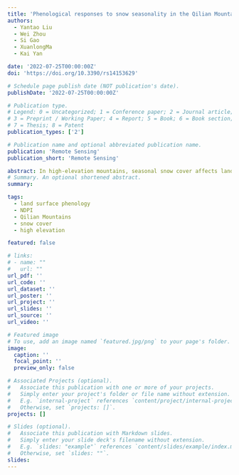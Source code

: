 ```yaml
---
title: 'Phenological responses to snow seasonality in the Qilian Mountains is a function of both elevation and vegetation types'
authors:
  - Yantao Liu
  - Wei Zhou
  - Si Gao
  - XuanlongMa
  - Kai Yan

date: '2022-07-25T00:00:00Z'
doi: 'https://doi.org/10.3390/rs14153629'

# Schedule page publish date (NOT publication's date).
publishDate: '2022-07-25T00:00:00Z'

# Publication type.
# Legend: 0 = Uncategorized; 1 = Conference paper; 2 = Journal article;
# 3 = Preprint / Working Paper; 4 = Report; 5 = Book; 6 = Book section;
# 7 = Thesis; 8 = Patent
publication_types: ['2']

# Publication name and optional abbreviated publication name.
publication: 'Remote Sensing'
publication_short: 'Remote Sensing'

abstract: In high-elevation mountains, seasonal snow cover affects land surface phenology and the functioning of the ecosystem. However, studies regarding the long-term effects of snow cover on phenological changes for high mountains are still limited. Our study is based on MODIS data from 2003 to 2021. First, the NDPI was calculated, time series were reconstructed, and an SG filter was used. Land surface phenology metrics were estimated based on the dynamic thresholding method. Then, snow seasonality metrics were also estimated based on snow seasonality extraction rules. Finally, correlation and significance between snow seasonality and land surface phenology metrics were tested. Changes were analyzed across elevation and vegetation types. Results showed that (1) the asymmetry in the significant correlation between the snow seasonality and land surface phenology metrics suggests that a more snow-prone non-growing season (earlier first snow, later snowmelt, longer snow season and more snow cover days) benefits a more flourishing vegetation growing season in the following year (earlier start and later end of growing season, longer growing season). (2) Vegetation phenology metrics above 3500 m is sensitive to the length of the snow season and the number of snow cover days. The effect of first snow day on vegetation phenology shifts around 3300 m. The later snowmelt favors earlier and longer vegetation growing season regardless of the elevation. (3) The sensitivity of land surface phenology metrics to snow seasonality varied among vegetation types. Grass and shrub are sensitive to last snow day, alpine vegetation to snow season length, desert to number of snow cover days, and forest to first snow day. In this study, we used a more reliable NDPI at high elevations and confirmed the past conclusions about the impact of snow seasonality metrics. We also described in detail the curves of snow seasonal metrics effects with elevation change. This study reveals the relationship between land surface phenology and snow seasonality in the Qilian Mountains and has important implications for quantifying the impact of climate change on ecosystems.
# Summary. An optional shortened abstract.
summary: 

tags:
  - land surface phenology 
  - NDPI
  - Qilian Mountains
  - snow cover
  - high elevation

featured: false

# links:
# - name: ""
#   url: ""
url_pdf: ''
url_code: ''
url_dataset: ''
url_poster: ''
url_project: ''
url_slides: ''
url_source: ''
url_video: ''

# Featured image
# To use, add an image named `featured.jpg/png` to your page's folder.
image:
  caption: ''
  focal_point: ''
  preview_only: false

# Associated Projects (optional).
#   Associate this publication with one or more of your projects.
#   Simply enter your project's folder or file name without extension.
#   E.g. `internal-project` references `content/project/internal-project/index.md`.
#   Otherwise, set `projects: []`.
projects: []

# Slides (optional).
#   Associate this publication with Markdown slides.
#   Simply enter your slide deck's filename without extension.
#   E.g. `slides: "example"` references `content/slides/example/index.md`.
#   Otherwise, set `slides: ""`.
slides:
---
```


